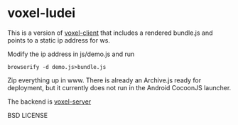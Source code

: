 # voxel-ludei

This is a version of [voxel-client](https://github.com/maxogden/voxel-client) that includes a rendered bundle.js and
points to a static ip address for ws.

Modify the ip address in js/demo.js and run

    browserify -d demo.js>bundle.js

Zip everything up in www. There is already an Archive.js ready for deployment, but it currently does not run in the Android
CocoonJS launcher.

The backend is [voxel-server](https://github.com/maxogden/voxel-server)

BSD LICENSE